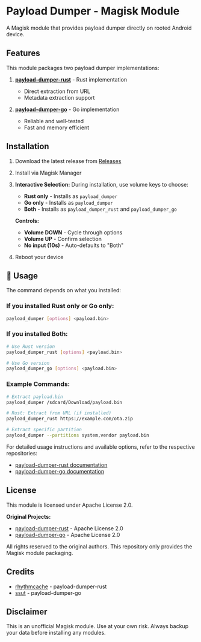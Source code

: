 # Payload Dumper - Magisk Module

A Magisk module that provides payload dumper directly on rooted Android device.

## Features

This module packages two payload dumper implementations:

1. **[payload-dumper-rust](https://github.com/rhythmcache/payload-dumper-rust)** - Rust implementation
   - Direct extraction from URL
   - Metadata extraction support

2. **[payload-dumper-go](https://github.com/ssut/payload-dumper-go)** - Go implementation
   - Reliable and well-tested
   - Fast and memory efficient

## Installation

1. Download the latest release from [Releases](https://github.com/KaluaBilla/payload-dumper-magisk/releases)
2. Install via Magisk Manager
3. **Interactive Selection:** During installation, use volume keys to choose:
   - **Rust only** - Installs as `payload_dumper`
   - **Go only** - Installs as `payload_dumper`
   - **Both** - Installs as `payload_dumper_rust` and `payload_dumper_go`
   
   **Controls:**
   - **Volume DOWN** - Cycle through options
   - **Volume UP** - Confirm selection
   - **No input (10s)** - Auto-defaults to "Both"

4. Reboot your device

## 🔧 Usage

The command depends on what you installed:

### If you installed **Rust only** or **Go only**:
```bash
payload_dumper [options] <payload.bin>
```

### If you installed **Both**:
```bash
# Use Rust version
payload_dumper_rust [options] <payload.bin>

# Use Go version
payload_dumper_go [options] <payload.bin>
```

### Example Commands:
```bash
# Extract payload.bin
payload_dumper /sdcard/Download/payload.bin

# Rust: Extract from URL (if installed)
payload_dumper_rust https://example.com/ota.zip

# Extract specific partition
payload_dumper --partitions system,vendor payload.bin
```

For detailed usage instructions and available options, refer to the respective repositories:
- [payload-dumper-rust documentation](https://github.com/rhythmcache/payload-dumper-rust#readme)
- [payload-dumper-go documentation](https://github.com/ssut/payload-dumper-go#readme)



## License

This module is licensed under Apache License 2.0.

**Original Projects:**
- [payload-dumper-rust](https://github.com/rhythmcache/payload-dumper-rust) - Apache License 2.0
- [payload-dumper-go](https://github.com/ssut/payload-dumper-go) - Apache License 2.0

All rights reserved to the original authors. This repository only provides the Magisk module packaging.

## Credits

- [rhythmcache](https://github.com/rhythmcache) - payload-dumper-rust
- [ssut](https://github.com/ssut) - payload-dumper-go

## Disclaimer

This is an unofficial Magisk module. Use at your own risk. Always backup your data before installing any modules.
